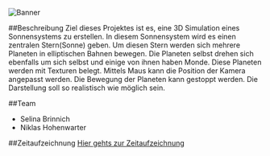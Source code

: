 ![Banner](http://i63.tinypic.com/2wqtufn.jpg)

##Beschreibung
Ziel dieses Projektes ist es, eine 3D Simulation eines Sonnensystems zu erstellen. In diesem Sonnensystem wird es einen zentralen Stern(Sonne) geben. Um diesen Stern werden sich mehrere Planeten in elliptischen Bahnen bewegen. Die Planeten selbst drehen sich ebenfalls um sich selbst und einige von ihnen haben Monde. Diese Planeten werden mit Texturen belegt. Mittels Maus kann die Position der Kamera angepasst werden. Die Bewegung der Planeten kann gestoppt werden. Die Darstellung soll so realistisch wie möglich sein.

##Team
* Selina Brinnich
* Niklas Hohenwarter

##Zeitaufzeichnung
[Hier gehts zur Zeitaufzeichnung](https://goo.gl/8DslUf)
